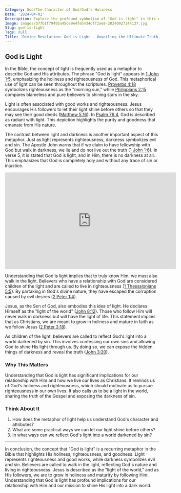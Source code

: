 ```yaml
---
Category: God/The Character of God/God’s Holiness
Date: '2024-04-01'
Description: Explore the profound symbolism of "God is light" in this enlightening article, delving into the spiritual significance and transformative power of divine illumination.
Image: images/577b1f79405a45ce9e4feb434dff2ae8-20240927144137.jpg
Slug: god-is-light
Tags: null
Title: 'Divine Revelation: God is Light - Unveiling the Ultimate Truth'
---
```


## God is Light

In the Bible, the concept of light is frequently used as a metaphor to describe God and His attributes. The phrase "God is light" appears in [1 John 1:5](https://www.bibleref.com/1-John/1/1-John-1-5.html), emphasizing the holiness and righteousness of God. This metaphorical use of light can be seen throughout the scriptures. [Proverbs 4:18](https://www.bibleref.com/Proverbs/4/Proverbs-4-18.html) symbolizes righteousness as the "morning sun," while [Philippians 2:15](https://www.bibleref.com/Philippians/2/Philippians-2-15.html) compares blameless and pure believers to shining stars in the sky.

Light is often associated with good works and righteousness. Jesus encourages His followers to let their light shine before others so that they may see their good deeds ([Matthew 5:16](https://www.bibleref.com/Matthew/5/Matthew-5-16.html)). In [Psalm 76:4](https://www.bibleref.com/Psalm/76/Psalm-76-4.html), God is described as radiant with light. This depiction highlights the purity and goodness that emanate from His nature.

The contrast between light and darkness is another important aspect of this metaphor. Just as light represents righteousness, darkness symbolizes evil and sin. The Apostle John warns that if we claim to have fellowship with God but walk in darkness, we lie and do not live out the truth ([1 John 1:6](https://www.bibleref.com/1-John/1/1-John-1-6.html)). In verse 5, it is stated that God is light, and in Him, there is no darkness at all. This emphasizes that God is completely holy and without any trace of sin or injustice.


<iframe width="560" height="315" src="https://www.youtube.com/embed/PSq0NMZw5wk" frameborder="0" allow="autoplay; encrypted-media" allowfullscreen></iframe>


Understanding that God is light implies that to truly know Him, we must also walk in the light. Believers who have a relationship with God are considered children of the light and are called to live in righteousness ([1 Thessalonians 5:5](https://www.bibleref.com/1-Thessalonians/5/1-Thessalonians-5-5.html)). By partaking in God's divine nature, they have escaped the corruption caused by evil desires ([2 Peter 1:4](https://www.bibleref.com/2-Peter/1/2-Peter-1-4.html)).

Jesus, as the Son of God, also embodies this idea of light. He declares Himself as the "light of the world" ([John 8:12](https://www.bibleref.com/John/8/John-8-12.html)). Those who follow Him will never walk in darkness but will have the light of life. This statement implies that as Christians, we are meant to grow in holiness and mature in faith as we follow Jesus ([2 Peter 3:18](https://www.bibleref.com/2-Peter/3/2-Peter-3-18.html)).

As children of the light, believers are called to reflect God's light into a world darkened by sin. This involves confessing our own sins and allowing God to shine His light through us. By doing so, we can expose the hidden things of darkness and reveal the truth ([John 3:20](https://www.bibleref.com/John/3/John-3-20.html)).

### Why This Matters

Understanding that God is light has significant implications for our relationship with Him and how we live our lives as Christians. It reminds us of God's holiness and righteousness, which should motivate us to pursue righteousness in our own lives. It also calls us to be a light in the world, sharing the truth of the Gospel and exposing the darkness of sin.

### Think About It

1. How does the metaphor of light help us understand God's character and attributes?
2. What are some practical ways we can let our light shine before others?
3. In what ways can we reflect God's light into a world darkened by sin?

---

In conclusion, the concept that "God is light" is a recurring metaphor in the Bible that highlights His holiness, righteousness, and goodness. Light represents righteousness and good works, while darkness symbolizes evil and sin. Believers are called to walk in the light, reflecting God's nature and living in righteousness. Jesus is described as the "light of the world," and as His followers, we are to grow in holiness and maturity by following Him. Understanding that God is light has profound implications for our relationship with Him and our mission to shine His light into a dark world.